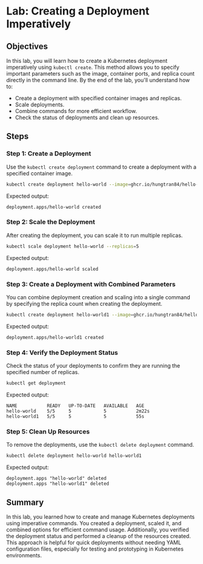 # Lab: Creating a Deployment Imperatively

## Objectives
In this lab, you will learn how to create a Kubernetes deployment imperatively using `kubectl create`. This method allows you to specify important parameters such as the image, container ports, and replica count directly in the command line. By the end of the lab, you'll understand how to:
- Create a deployment with specified container images and replicas.
- Scale deployments.
- Combine commands for more efficient workflow.
- Check the status of deployments and clean up resources.

## Steps

### Step 1: Create a Deployment
Use the `kubectl create deployment` command to create a deployment with a specified container image.

```bash
kubectl create deployment hello-world --image=ghcr.io/hungtran84/hello-app:1.0
```

Expected output:
```
deployment.apps/hello-world created
```

### Step 2: Scale the Deployment
After creating the deployment, you can scale it to run multiple replicas.

```bash
kubectl scale deployment hello-world --replicas=5
```

Expected output:
```
deployment.apps/hello-world scaled
```

### Step 3: Create a Deployment with Combined Parameters
You can combine deployment creation and scaling into a single command by specifying the replica count when creating the deployment.

```bash
kubectl create deployment hello-world1 --image=ghcr.io/hungtran84/hello-app:1.0 --replicas=5
```

Expected output:
```
deployment.apps/hello-world1 created
```

### Step 4: Verify the Deployment Status
Check the status of your deployments to confirm they are running the specified number of replicas.

```bash
kubectl get deployment
```

Expected output:
```
NAME           READY   UP-TO-DATE   AVAILABLE   AGE
hello-world    5/5     5            5           2m22s
hello-world1   5/5     5            5           55s
```

### Step 5: Clean Up Resources
To remove the deployments, use the `kubectl delete deployment` command.

```bash
kubectl delete deployment hello-world hello-world1
```

Expected output:
```
deployment.apps "hello-world" deleted
deployment.apps "hello-world1" deleted
```

## Summary
In this lab, you learned how to create and manage Kubernetes deployments using imperative commands. You created a deployment, scaled it, and combined options for efficient command usage. Additionally, you verified the deployment status and performed a cleanup of the resources created. This approach is helpful for quick deployments without needing YAML configuration files, especially for testing and prototyping in Kubernetes environments.